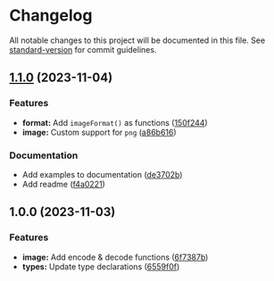# Changelog

All notable changes to this project will be documented in this file. See [standard-version](https://github.com/conventional-changelog/standard-version) for commit guidelines.

## [1.1.0](https://github.com/ambushjs/image/compare/v1.0.0...v1.1.0) (2023-11-04)


### Features

* **format:** Add `imageFormat()` as functions ([150f244](https://github.com/ambushjs/image/commits/150f24421c05d09ca8ee61cd8dbd8be25f91a8de))
* **image:** Custom support for `png` ([a86b616](https://github.com/ambushjs/image/commits/a86b616788d8bd17f2dc18506eb1ede2bac4b43f))


### Documentation

* Add examples to documentation ([de3702b](https://github.com/ambushjs/image/commits/de3702b455a721ca39324ca0e9bf10f4a23d984f))
* Add readme ([f4a0221](https://github.com/ambushjs/image/commits/f4a022161fb3ce42232c54548721c73362e588b6))

## 1.0.0 (2023-11-03)


### Features

* **image:** Add encode & decode functions ([6f7387b](https://github.com/ambushjs/image/commits/6f7387be05fe19edc1b404ab9118387d238d72c0))
* **types:** Update type declarations ([6559f0f](https://github.com/ambushjs/image/commits/6559f0fc9530a21dad01c332da82ed19aa220977))
